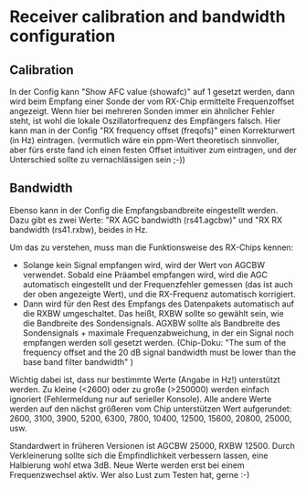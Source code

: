 # Receiver calibration and bandwidth configuration

## Calibration

In der Config kann "Show AFC value (showafc)" auf 1 gesetzt werden, dann wird beim Empfang einer Sonde der vom RX-Chip ermittelte Frequenzoffset angezeigt.
Wenn hier bei mehreren Sonden immer ein ähnlicher Fehler steht, ist wohl die lokale Oszillatorfrequenz des Empfängers falsch. Hier kann man in der Config "RX frequency offset (freqofs)" einen Korrekturwert (in Hz) eintragen. (vermutlich wäre ein ppm-Wert theoretisch sinnvoller, aber fürs erste fand ich einen festen Offset intuitiver zum eintragen, und der Unterschied sollte zu vernachlässigen sein ;-))

## Bandwidth

Ebenso kann in der Config die Empfangsbandbreite eingestellt werden. Dazu gibt es zwei Werte: "RX AGC bandwidth (rs41.agcbw)" und "RX RX bandwidth (rs41.rxbw), beides in Hz.

Um das zu verstehen, muss man die Funktionsweise des RX-Chips kennen:
- Solange kein Signal empfangen wird, wird der Wert von AGCBW verwendet. Sobald eine Präambel empfangen wird, wird die AGC automatisch eingestellt und der Frequenzfehler gemessen (das ist auch der oben angezeigte Wert), und die RX-Frequenz automatisch korrigiert.
- Dann wird für den Rest des Empfangs des Datenpakets automatisch auf die RXBW umgeschaltet.
Das heißt, RXBW sollte so gewählt sein, wie die Bandbreite des Sondensignals. AGXBW sollte als Bandbreite des Sondensignals + maximale Frequenzabweichung, in der ein Signal noch empfangen werden soll gesetzt werden. (Chip-Doku: "The sum of the frequency offset and the 20 dB signal bandwidth must be lower than the base band filter bandwidth" )

Wichtig dabei ist, dass nur bestimmte Werte (Angabe in Hz!) unterstützt werden. Zu kleine (<2600) oder zu große (>250000) werden einfach ignoriert (Fehlermeldung nur auf serieller Konsole). Alle andere Werte werden auf den nächst größeren vom Chip unterstützen Wert aufgerundet: 2600, 3100, 3900, 5200, 6300, 7800, 10400, 12500, 15600, 20800, 25000, usw.

Standardwert in früheren Versionen ist AGCBW 25000, RXBW 12500. Durch Verkleinerung sollte sich die Empfindlichkeit verbessern lassen, eine Halbierung wohl etwa 3dB. Neue Werte werden erst bei einem Frequenzwechsel aktiv. Wer also Lust zum Testen hat, gerne :-)

